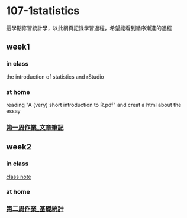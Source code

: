 # 107-1statistics
這學期修習統計學，以此網頁記錄學習過程，希望能看到循序漸進的過程

## week1
### in class
the introduction of statistics and rStudio
### at home
reading "A (very) short introduction to R.pdf" and creat a html about the essay
### [第一周作業_文章筆記](https://yangkailing.github.io/107-1statistics/week1/hw1.html)

## week2
### in class
[class note](https://github.com/yangkailing/107-1statistics/tree/master/week2)
### at home


### [第二周作業_基礎統計](https://yangkailing.github.io/107-1statistics/week2/homework2.html)
